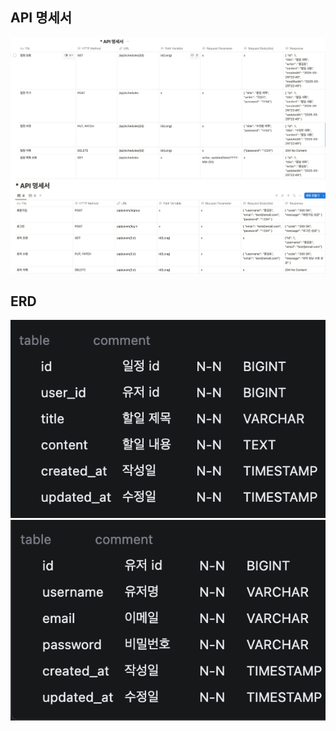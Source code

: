 ## API 명세서
![api명세서](https://github.com/ehllll/ScheduleDevelop/blob/master/%E1%84%89%E1%85%B3%E1%84%8F%E1%85%B3%E1%84%85%E1%85%B5%E1%86%AB%E1%84%89%E1%85%A3%E1%86%BA%202025-04-03%20%E1%84%8B%E1%85%A9%E1%84%92%E1%85%AE%201.54.26.png)
![api명세서](https://github.com/ehllll/ScheduleDevelop/blob/master/user%20%E1%84%86%E1%85%A7%E1%86%BC%E1%84%89%E1%85%A6%E1%84%89%E1%85%A5.png)


## ERD
![ERD](https://github.com/ehllll/ScheduleDevelop/blob/master/schedules.png)
![ERD](https://github.com/ehllll/ScheduleDevelop/blob/master/users.png)


